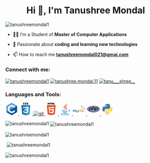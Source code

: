 <h1 align="center">Hi 👋, I'm Tanushree Mondal</h1>
<p align="left"> <img src="https://komarev.com/ghpvc/?username=tanushreemondal1&label=Profile%20views&color=0e75b6&style=flat" alt="tanushreemondal1" /> </p>

- 👩‍💻 I’m a Student of **Master of Computer Applications**

- 🚀 Passionate about **coding and learning new technologies**

- 📫 How to reach me **tanushreemondal021@gmai.com**

<h3 align="left">Connect with me:</h3>
<p align="left">
<a href="https://linkedin.com/in/tanushreemondal1" target="blank"><img align="center" src="https://raw.githubusercontent.com/rahuldkjain/github-profile-readme-generator/master/src/images/icons/Social/linked-in-alt.svg" alt="tanushreemondal1" height="30" width="40" /></a>
<a href="https://fb.com/tanushree.mondal.11" target="blank"><img align="center" src="https://raw.githubusercontent.com/rahuldkjain/github-profile-readme-generator/master/src/images/icons/Social/facebook.svg" alt="tanushree.mondal.11" height="30" width="40" /></a>
<a href="https://instagram.com/tanu___shree__" target="blank"><img align="center" src="https://raw.githubusercontent.com/rahuldkjain/github-profile-readme-generator/master/src/images/icons/Social/instagram.svg" alt="tanu___shree__" height="30" width="40" /></a>
</p>

<h3 align="left">Languages and Tools:</h3>
<p align="left"> <a href="https://www.cprogramming.com/" target="_blank" rel="noreferrer"> <img src="https://raw.githubusercontent.com/devicons/devicon/master/icons/c/c-original.svg" alt="c" width="40" height="40"/> </a> <a href="https://www.w3schools.com/css/" target="_blank" rel="noreferrer"> <img src="https://raw.githubusercontent.com/devicons/devicon/master/icons/css3/css3-original-wordmark.svg" alt="css3" width="40" height="40"/> </a> <a href="https://git-scm.com/" target="_blank" rel="noreferrer"> <img src="https://www.vectorlogo.zone/logos/git-scm/git-scm-icon.svg" alt="git" width="40" height="40"/> </a> <a href="https://www.w3.org/html/" target="_blank" rel="noreferrer"> <img src="https://raw.githubusercontent.com/devicons/devicon/master/icons/html5/html5-original-wordmark.svg" alt="html5" width="40" height="40"/> </a> <a href="https://www.java.com" target="_blank" rel="noreferrer"> <img src="https://raw.githubusercontent.com/devicons/devicon/master/icons/java/java-original.svg" alt="java" width="40" height="40"/> </a> <a href="https://www.mysql.com/" target="_blank" rel="noreferrer"> <img src="https://raw.githubusercontent.com/devicons/devicon/master/icons/mysql/mysql-original-wordmark.svg" alt="mysql" width="40" height="40"/> </a> <a href="https://www.php.net" target="_blank" rel="noreferrer"> <img src="https://raw.githubusercontent.com/devicons/devicon/master/icons/php/php-original.svg" alt="php" width="40" height="40"/> </a> <a href="https://www.python.org" target="_blank" rel="noreferrer"> <img src="https://raw.githubusercontent.com/devicons/devicon/master/icons/python/python-original.svg" alt="python" width="40" height="40"/> </a> </p>

<p><img align="left" src="https://github-readme-stats.vercel.app/api/top-langs?username=tanushreemondal1&show_icons=true&locale=en&layout=compact" alt="tanushreemondal1" /></p>

<p>&nbsp;<img align="center" src="https://github-readme-stats.vercel.app/api?username=tanushreemondal1&show_icons=true&locale=en" alt="tanushreemondal1" /></p>

<p><img align="center" src="https://github-readme-streak-stats.herokuapp.com/?user=tanushreemondal1&" alt="tanushreemondal1" /></p>


<p>&nbsp;<img align="center" src="https://github-readme-stats.vercel.app/api?username=tanushreemondal1&show_icons=true&locale=en" alt="tanushreemondal1" /></p>

<p><img align="center" src="https://github-readme-streak-stats.herokuapp.com/?user=tanushreemondal1&" alt="tanushreemondal1" /></p>
